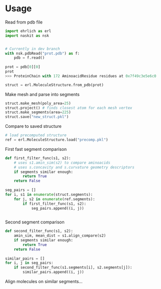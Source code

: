 Usage
===
Read from pdb file
``` python
import ehrlich as erl
import naskit as nsk


# Currently in dev branch
with nsk.pdbRead("prot.pdb") as f:
    pdb = f.read()
    
prot = pdb[0][0]
prot
>>> ProteinChain with 172 AminoacidResidue residues at 0x7f49c3e5e6c0

struct = erl.MoleculeStructure.from_pdb(prot)
```

Make mesh and parse into segments
``` python
struct.make_mesh(poly_area=25)
struct.project() # finds closest atom for each mesh vertex
struct.make_segments(area=225)
struct.save("new_struct.pkl")
```

Compare to saved structure
``` python
# load precomputed structure
ref = erl.MoleculeStructure.load("precomp.pkl")
```

First fast segment comparison
``` python
def first_filter_func(s1, s2):
    # uses s1.amin_sim(s2) to compare aminoacids
    # uses s.concavity and s.curvature geometry descriptors
    if segments similar enough:
        return True
    return False
    
seg_pairs = []
for i, s1 in enumerate(struct.segments):
    for j, s2 in enumerate(ref.segments):
    	if first_filter_func(s1, s2):
        	seg_pairs.append((i, j))
    	
```

Second segment comparison
``` python
def second_filter_func(s1, s2):
    amin_sim, mean_dist = s1.align_compare(s2)
    if segments similar enough:
    	return True
    return False
    
similar_pairs = []
for i, j in seg_pairs:
    if second_filter_func(s1.segments[i], s2.segments[j]):
        similar_pairs.append((i, j))    	
```

Align molecules on similar segments...